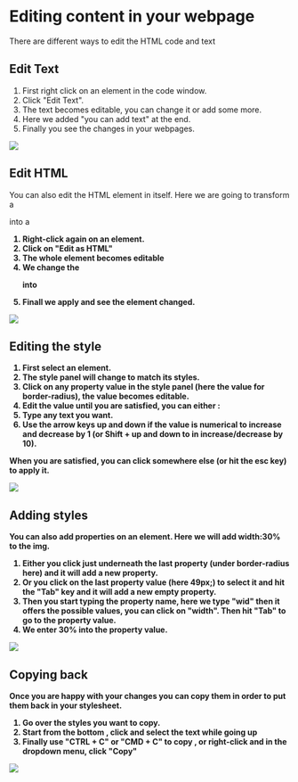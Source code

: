 # Editing content in your webpage

There are different ways to edit the HTML code and text

## Edit Text

1. First right click on an element in the code window.
1. Click "Edit Text".
1. The text becomes editable, you can change it or add some more.
1. Here we added "you can add text" at the end.
1. Finally you see the changes in your webpages.

![][1]

[1]: .guides/img/editing-content/edit-text.png

## Edit HTML

You can also edit the HTML element in itself. Here we are going to transform a <p> into a <b> 

1. Right-click again on an element.
1. Click on "Edit as HTML"
1. The whole element becomes editable
1. We change the <p> into <b> 
1. Finall we apply and see the element changed.

![][2]

[2]: .guides/img/editing-content/edit-html.png

## Editing the style

1. First select an element.
1. The style panel will change to match its styles.
1. Click on any property value in the style panel (here the value for border-radius), the value becomes editable.
1. Edit the value until you are satisfied, you can either :
  1. Type any text you want.
  1. Use the arrow keys up and down if the value is numerical to increase and decrease by 1 (or Shift + up and down to in increase/decrease by 10).

When you are satisfied, you can click somewhere else (or hit the esc key)  to apply it.

![][3]

[3]: .guides/img/editing-content/editing-the-style.png

## Adding styles

You can also add properties on an element. Here we will add width:30% to the img.

1. Either you click just underneath the last property (under border-radius here) and it will add a new property.
1. Or you click on the last property value (here 49px;) to select it and hit the "Tab" key and it will add a new empty property.
1. Then you start typing the property name, here we type "wid" then it offers the possible values, you can click on "width". Then hit "Tab" to go to the property value.
1. We enter 30% into the property value.



![][4]

[4]: .guides/img/editing-content/adding-styles.png

## Copying back

Once you are happy with your changes you can copy them in order to put them back in your stylesheet.

1. Go over the styles you want to copy.
1. Start from the bottom , click and select the text while going up
1. Finally use "CTRL + C" or "CMD + C" to copy , or right-click and in the dropdown menu, click "Copy"



![][5]

[5]: .guides/img/editing-content/copying-back.png